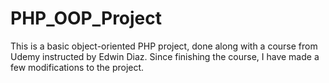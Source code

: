# PHP_OOP_Project

This is a basic object-oriented PHP project, done along with a course from Udemy instructed by Edwin Diaz.
Since finishing the course, I have made a few modifications to the project.
